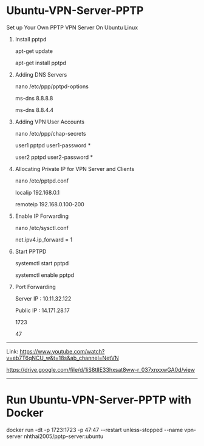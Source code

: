 # Ubuntu-VPN-Server-PPTP
Set up Your Own PPTP VPN Server On Ubuntu Linux

1. Install pptpd

	apt-get update
	
	apt-get install pptpd
2. Adding DNS Servers

	nano /etc/ppp/pptpd-options

	ms-dns 8.8.8.8
	
	ms-dns 8.8.4.4

3. Adding VPN User Accounts

	nano /etc/ppp/chap-secrets

	user1 pptpd user1-password *
	
	user2 pptpd user2-password *
4. Allocating Private IP for VPN Server and Clients

	nano /etc/pptpd.conf

	localip 192.168.0.1
	
	remoteip 192.168.0.100-200
5. Enable IP Forwarding

	nano /etc/sysctl.conf
	
	net.ipv4.ip_forward = 1
6. Start PPTPD

	systemctl start pptpd
	
	systemctl enable pptpd
7. Port Forwarding

	Server IP : 10.11.32.122
	
	Public IP : 14.171.28.17
	
	1723
	
	47
  
  ---
  Link:
  https://www.youtube.com/watch?v=eb7T6qNCU_w&t=18s&ab_channel=NetVN
  
  https://drive.google.com/file/d/1iS8tlIE33hxsat8ww-r_037xnxxwGA0d/view
  
  ---
  # Run Ubuntu-VPN-Server-PPTP with Docker
  docker run -dt -p 1723:1723 -p 47:47 --restart unless-stopped --name vpn-server nhthai2005/pptp-server:ubuntu
